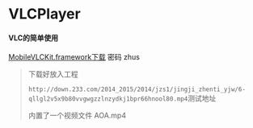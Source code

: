 # VLCPlayer

#### VLC的简单使用

[MobileVLCKit.framework下载](https://pan.baidu.com/s/1mhCBWpy) 密码 zhus

> 下载好放入工程
>
> `http://down.233.com/2014_2015/2014/jzs1/jingji_zhenti_yjw/6-qllgl2v5x9b80vvgwgzzlnzydkj1bpr66hnool80.mp4`测试地址
>
> 内置了一个视频文件 AOA.mp4

